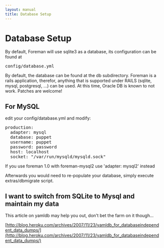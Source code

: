```yaml
---
layout: manual
title: Database Setup
---
```


# Database Setup

By default, Foreman will use sqlite3 as a database, its configuration can be found at 
<pre>config/database.yml</pre>
By default, the  database can be found at the db subdirectory.
Foreman is a rails application, therefor, anything that is supported under RAILS (sqlite, mysql, postgresql, ...) can be used.
At this time, Oracle DB is known to not work. Patches are welcome!

## For MySQL

edit your config/database.yml and modify:
<pre>
production:
  adapter: mysql
  database: puppet
  username: puppet
  password: password
  host: localhost
  socket: "/var/run/mysqld/mysqld.sock"
</pre>

If you use foreman 1.0 with foreman-mysql2 use 'adapter: mysql2' instead

Afterwards you would need to re-populate your database, simply execute extras/dbmigrate script.

##  I want to switch from SQLite to Mysql and maintain my data

This article on yamldb may help you out, don't bet the farm on it though...

[http://blog.heroku.com/archives/2007/11/23/yamldb_for_databaseindependent_data_dumps/](http://blog.heroku.com/archives/2007/11/23/yamldb_for_databaseindependent_data_dumps/)